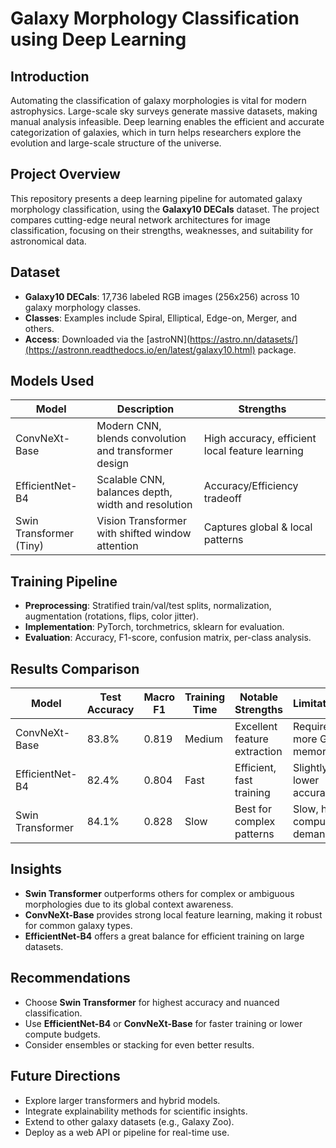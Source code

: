 # Galaxy Morphology Classification using Deep Learning

## Introduction

Automating the classification of galaxy morphologies is vital for modern astrophysics. Large-scale sky surveys generate massive datasets, making manual analysis infeasible. Deep learning enables the efficient and accurate categorization of galaxies, which in turn helps researchers explore the evolution and large-scale structure of the universe.

## Project Overview

This repository presents a deep learning pipeline for automated galaxy morphology classification, using the **Galaxy10 DECals** dataset. The project compares cutting-edge neural network architectures for image classification, focusing on their strengths, weaknesses, and suitability for astronomical data.

## Dataset

- **Galaxy10 DECals**: 17,736 labeled RGB images (256x256) across 10 galaxy morphology classes.
- **Classes**: Examples include Spiral, Elliptical, Edge-on, Merger, and others.
- **Access**: Downloaded via the [astroNN](https://astro.nn/datasets/](https://astronn.readthedocs.io/en/latest/galaxy10.html) package.

## Models Used

| Model                  | Description                                                       | Strengths                        |
|------------------------|-------------------------------------------------------------------|----------------------------------|
| ConvNeXt-Base          | Modern CNN, blends convolution and transformer design             | High accuracy, efficient local feature learning |
| EfficientNet-B4        | Scalable CNN, balances depth, width and resolution                | Accuracy/Efficiency tradeoff     |
| Swin Transformer (Tiny)| Vision Transformer with shifted window attention                  | Captures global & local patterns |

## Training Pipeline

- **Preprocessing**: Stratified train/val/test splits, normalization, augmentation (rotations, flips, color jitter).
- **Implementation**: PyTorch, torchmetrics, sklearn for evaluation.
- **Evaluation**: Accuracy, F1-score, confusion matrix, per-class analysis.

## Results Comparison

| Model                | Test Accuracy | Macro F1 | Training Time | Notable Strengths        | Limitations                  |
|----------------------|--------------|----------|--------------|--------------------------|------------------------------|
| ConvNeXt-Base        | 83.8%        | 0.819    | Medium       | Excellent feature extraction | Requires more GPU memory     |
| EfficientNet-B4      | 82.4%        | 0.804    | Fast         | Efficient, fast training     | Slightly lower accuracy      |
| Swin Transformer     | 84.1%        | 0.828    | Slow         | Best for complex patterns    | Slow, high compute demand    |

## Insights

- **Swin Transformer** outperforms others for complex or ambiguous morphologies due to its global context awareness.
- **ConvNeXt-Base** provides strong local feature learning, making it robust for common galaxy types.
- **EfficientNet-B4** offers a great balance for efficient training on large datasets.

## Recommendations

- Choose **Swin Transformer** for highest accuracy and nuanced classification.
- Use **EfficientNet-B4** or **ConvNeXt-Base** for faster training or lower compute budgets.
- Consider ensembles or stacking for even better results.

## Future Directions

- Explore larger transformers and hybrid models.
- Integrate explainability methods for scientific insights.
- Extend to other galaxy datasets (e.g., Galaxy Zoo).
- Deploy as a web API or pipeline for real-time use.
